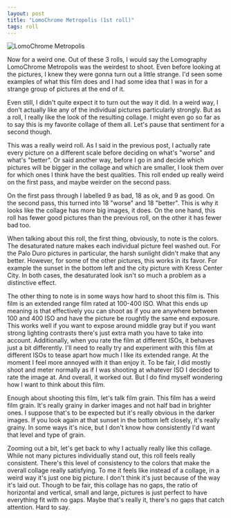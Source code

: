 ```yaml
---
layout: post
title: "LomoChrome Metropolis (1st roll)"
tags: roll
---
```


![LomoChrome Metropolis](/assets/rolls/LomoChrome-Metropolis-1.jpg)

Now for a weird one. Out of these 3 rolls, I would say the Lomography LomoChrome Metropolis was the weirdest to shoot. Even before looking at the pictures, I knew they were gonna turn out a little strange. I'd seen some examples of what this film does and I had some idea that I was in for a strange group of pictures at the end of it.

Even still, I didn't quite expect it to turn out the way it did. In a weird way, I don't actually like any of the individual pictures particularly strongly. But as a roll, I really like the look of the resulting collage. I might even go so far as to say this is my favorite collage of them all. Let's pause that sentiment for a second though.

This was a really weird roll. As I said in the previous post, I actually rate every picture on a different scale before deciding on what's "worse" and what's "better". Or said another way, before I go in and decide which pictures will be bigger in the collage and which are smaller, I look them over for which ones I think have the best qualities. This roll ended up really weird on the first pass, and maybe weirder on the second pass.

On the first pass through I labelled 9 as bad, 18 as ok, and 9 as good. On the second pass, this turned into 18 "worse" and 18 "better". This is why it looks like the collage has more big images, it does. On the one hand, this roll has fewer good pictures than the previous roll, on the other it has fewer bad too.

When talking about this roll, the first thing, obviously, to note is the colors. The desaturated nature makes each individual picture feel washed out. For the Palo Duro pictures in particular, the harsh sunlight didn't make that any better. However, for some of the other pictures, this works in its favor. For example the sunset in the bottom left and the city picture with Kress Center City. In both cases, the desaturated look isn't so much a problem as a distinctive effect.

The other thing to note is in some ways how hard to shoot this film is. This film is an extended range film rated at 100-400 ISO. What this ends up meaning is that effectively you can shoot as if you are anywhere between 100 and 400 ISO and have the picture be roughtly the same end exposure. This works well if you want to expose around middle gray but if you want strong lighting contrasts there's just extra math you have to take into account. Additionally, when you rate the film at different ISOs, it behaves just a bit differently. I'll need to really try and experiment with this film at different ISOs to tease apart how much I like its extended range. At the moment I feel more annoyed with it than enjoy it. To be fair, I did mostly shoot and meter normally as if I was shooting at whatever ISO I decided to rate the image at. And overall, it worked out. But I do find myself wondering how I want to think about this film.

Enough about shooting this film, let's talk film grain. This film has a weird film grain. It's really grainy in darker images and not half bad in brighter ones. I suppose that's to be expected but it's really obvious in the darker images. If you look again at that sunset in the bottom left closely, it's really grainy. In some ways it's nice, but I don't know how consistently I'd want that level and type of grain.

Zooming out a bit, let's get back to why I actually really like this collage. While not many pictures individually stand out, this roll feels really consistent. There's this level of consistency to the colors that make the overall collage really satisfying. To me it feels like instead of a collage, in a weird way it's just one big picture. I don't think it's just because of the way it's laid out. Though to be fair, this collage has no gaps, the ratio of horizontal and vertical, small and large, pictures is just perfect to have everything fit with no gaps. Maybe that's really it, there's no gaps that catch attention. Hard to say.
